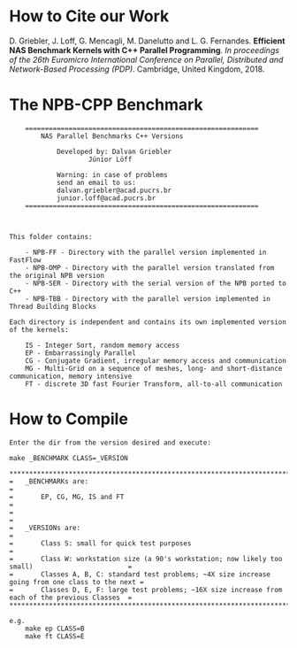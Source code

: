# How to Cite our Work
	
D. Griebler, J. Loff, G. Mencagli, M. Danelutto and L. G. Fernandes. **Efficient NAS Benchmark Kernels with C++ Parallel Programming**. *In proceedings of the 26th Euromicro International Conference on Parallel, Distributed and Network-Based Processing (PDP)*. Cambridge, United Kingdom, 2018.

# The NPB-CPP Benchmark

		===========================================================
			NAS Parallel Benchmarks C++ Versions		
		 												
				Developed by: Dalvan Griebler    		
						Júnior Löff				
														
				Warning: in case of problems			
				send an email to us:					
				dalvan.griebler@acad.pucrs.br			
				junior.loff@acad.pucrs.br				
		===========================================================



	This folder contains:

		- NPB-FF - Directory with the parallel version implemented in FastFlow
		- NPB-OMP - Directory with the parallel version translated from the original NPB version
		- NPB-SER - Directory with the serial version of the NPB ported to C++
		- NPB-TBB - Directory with the parallel version implemented in Thread Building Blocks

	Each directory is independent and contains its own implemented version of the kernels:

		IS - Integer Sort, random memory access
		EP - Embarrassingly Parallel
		CG - Conjugate Gradient, irregular memory access and communication
		MG - Multi-Grid on a sequence of meshes, long- and short-distance communication, memory intensive
		FT - discrete 3D fast Fourier Transform, all-to-all communication



# How to Compile 

	Enter the dir from the version desired and execute:

	make _BENCHMARK CLASS=_VERSION

	*****************************************************************************************************
	=	_BENCHMARKs are: 																				=
	=		EP, CG, MG, IS and FT 																		=
	=																									=	
	=	_VERSIONs are: 																					=	
	=		Class S: small for quick test purposes														=
	=		Class W: workstation size (a 90's workstation; now likely too small)						=
	=		Classes A, B, C: standard test problems; ~4X size increase going from one class to the next	=
	=		Classes D, E, F: large test problems; ~16X size increase from each of the previous Classes  =
	****************************************************************************************************=

	e.g.
		make ep CLASS=B
		make ft CLASS=E